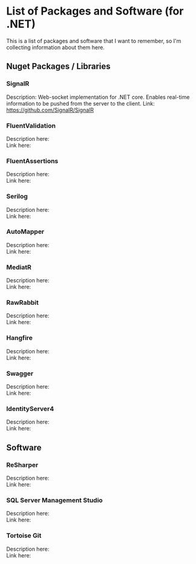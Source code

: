 # List of Packages and Software (for .NET)
This is a list of packages and software that I want to remember, so I'm collecting information about them here.

## Nuget Packages / Libraries
### SignalR
Description: Web-socket implementation for .NET core. Enables real-time information to be pushed from the server to the client.
Link: https://github.com/SignalR/SignalR

### FluentValidation
Description here:\
Link here:

### FluentAssertions
Description here:\
Link here:

### Serilog
Description here:\
Link here:

### AutoMapper
Description here:\
Link here:

### MediatR
Description here:\
Link here:

### RawRabbit
Description here:\
Link here:

### Hangfire
Description here:\
Link here:

### Swagger
Description here:\
Link here:

### IdentityServer4
Description here:\
Link here:

## Software
### ReSharper
Description here:\
Link here:

### SQL Server Management Studio
Description here:\
Link here:

### Tortoise Git
Description here:\
Link here:
